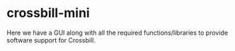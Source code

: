 # crossbill-mini

Here we have a GUI along with all the required functions/libraries to provide software support for Crossbill.
